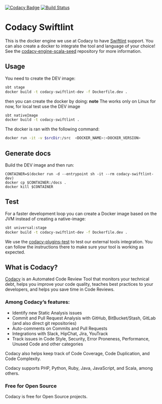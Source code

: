 
[![Codacy Badge](https://api.codacy.com/project/badge/Grade/c19f9b18251e4dc5bce89b0a70d0bc70)](https://app.codacy.com/gh/codacy/codacy-swiftlint?utm_source=github.com&utm_medium=referral&utm_content=codacy/codacy-swiftlint&utm_campaign=Badge_Grade_Settings)
[![Build Status](https://circleci.com/gh/codacy/codacy-swiftlint.svg?style=svg)](https://circleci.com/gh/codacy/codacy-swiftlint)

# Codacy Swiftlint

This is the docker engine we use at Codacy to have [Swiftlint](https://github.com/realm/SwiftLint) support.
You can also create a docker to integrate the tool and language of your choice!
See the [codacy-engine-scala-seed](https://github.com/codacy/codacy-engine-scala-seed) repository for more information.

## Usage

You need to create the DEV image:

```bash
sbt stage
docker build -t codacy-swiftlint-dev -f Dockerfile.dev .
```

then you can create the docker by doing:
**note**  The works only on Linux for now, for local test use the DEV image

```bash
sbt nativeImage
docker build -t codacy-swiftlint .
```

The docker is ran with the following command:

```bash
docker run -it -v $srcDir:/src  <DOCKER_NAME>:<DOCKER_VERSION>
```

## Generate docs
Build the DEV image and then run:
```
CONTAINER=$(docker run -d --entrypoint sh -it --rm codacy-swiftlint-dev)
docker cp $CONTAINER:/docs .
docker kill $CONTAINER
```

## Test

For a faster development loop you can create a Docker image based on the JVM instead of creating a native-image:

```bash
sbt universal:stage
docker build -t codacy-swiftlint-dev -f Dockerfile.dev .
```

We use the [codacy-plugins-test](https://github.com/codacy/codacy-plugins-test) to test our external tools integration.
You can follow the instructions there to make sure your tool is working as expected.

## What is Codacy?

[Codacy](https://www.codacy.com/) is an Automated Code Review Tool that monitors your technical debt, helps you improve your code quality, teaches best practices to your developers, and helps you save time in Code Reviews.

### Among Codacy’s features:

 - Identify new Static Analysis issues
 - Commit and Pull Request Analysis with GitHub, BitBucket/Stash, GitLab (and also direct git repositories)
 - Auto-comments on Commits and Pull Requests
 - Integrations with Slack, HipChat, Jira, YouTrack
 - Track issues in Code Style, Security, Error Proneness, Performance, Unused Code and other categories

Codacy also helps keep track of Code Coverage, Code Duplication, and Code Complexity.

Codacy supports PHP, Python, Ruby, Java, JavaScript, and Scala, among others.

### Free for Open Source

Codacy is free for Open Source projects.
